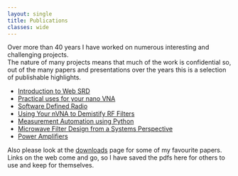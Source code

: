```yaml
---
layout: single
title: Publications
classes: wide
---
```

Over more than 40 years I have worked on numerous interesting and challenging projects.  
The nature of many projects means that much of the work is confidential so, out of the 
many papers and presentations over the years this is a selection of publishable highlights.

<!-- [Introduction to Web SDR] -->
 * [Introduction to Web SRD](/assets/pdf/WebSdr.pdf)
 * [Practical uses for   your nano VNA](/assets/pdf/RSGB_Convention-2023.pdf)
 * [Software  Defined Radio](/assets/pdf/A_NewGoldenAgeOfRadio.pdf)
 * [Using Your nVNA to Demistify RF Filters](/assets/pdf/RadCommArticle.pdf)
 * [Measurement Automation using Python](/assets/pdf/MeasurementAutomationusingPython.pdf)
 * [Microwave Filter Design from a Systems Perspective](/assets/pdf/S403-004-2.pdf)
 * [Power Amplifiers](/assets/pdf/PowerAmpTrends.pdf)

Also please look at the [downloads](/pages/downloads.html) page for some of my favourite papers.  Links on the web come and go, so I have saved the pdfs here for others to use and keep for themselves. 

<!--I will also add to this as time and disk space allows. -->